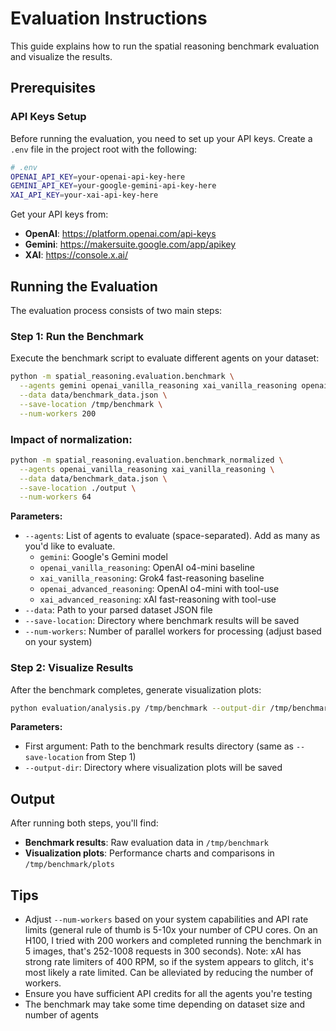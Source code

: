 # Evaluation Instructions

This guide explains how to run the spatial reasoning benchmark evaluation and visualize the results.

## Prerequisites

### API Keys Setup

Before running the evaluation, you need to set up your API keys. Create a `.env` file in the project root with the following:

```bash
# .env
OPENAI_API_KEY=your-openai-api-key-here
GEMINI_API_KEY=your-google-gemini-api-key-here
XAI_API_KEY=your-xai-api-key-here
```

Get your API keys from:
- **OpenAI**: https://platform.openai.com/api-keys
- **Gemini**: https://makersuite.google.com/app/apikey
- **XAI**: https://console.x.ai/

## Running the Evaluation

The evaluation process consists of two main steps:

### Step 1: Run the Benchmark

Execute the benchmark script to evaluate different agents on your dataset:

```bash
python -m spatial_reasoning.evaluation.benchmark \
  --agents gemini openai_vanilla_reasoning xai_vanilla_reasoning openai_advanced_reasoning xai_advanced_reasoning \
  --data data/benchmark_data.json \
  --save-location /tmp/benchmark \
  --num-workers 200
```

### Impact of normalization:

```bash
python -m spatial_reasoning.evaluation.benchmark_normalized \
  --agents openai_vanilla_reasoning xai_vanilla_reasoning \
  --data data/benchmark_data.json \
  --save-location ./output \
  --num-workers 64
```


**Parameters:**
- `--agents`: List of agents to evaluate (space-separated). Add as many as you'd like to evaluate.
  - `gemini`: Google's Gemini model
  - `openai_vanilla_reasoning`: OpenAI o4-mini baseline
  - `xai_vanilla_reasoning`: Grok4 fast-reasoning baseline
  - `openai_advanced_reasoning`: OpenAI o4-mini with tool-use
  - `xai_advanced_reasoning`: xAI fast-reasoning with tool-use
- `--data`: Path to your parsed dataset JSON file
- `--save-location`: Directory where benchmark results will be saved
- `--num-workers`: Number of parallel workers for processing (adjust based on your system)

### Step 2: Visualize Results

After the benchmark completes, generate visualization plots:

```bash
python evaluation/analysis.py /tmp/benchmark --output-dir /tmp/benchmark/plots
```

**Parameters:**
- First argument: Path to the benchmark results directory (same as `--save-location` from Step 1)
- `--output-dir`: Directory where visualization plots will be saved

## Output

After running both steps, you'll find:
- **Benchmark results**: Raw evaluation data in `/tmp/benchmark`
- **Visualization plots**: Performance charts and comparisons in `/tmp/benchmark/plots`

## Tips

- Adjust `--num-workers` based on your system capabilities and API rate limits (general rule of thumb is 5-10x your number of CPU cores. On an H100, I tried with 200 workers and completed running the benchmark in 5 images, that's 252-1008 requests in 300 seconds). Note: xAI has strong rate limiters of 400 RPM, so if the system appears to glitch, it's most likely a rate limited. Can be alleviated by reducing the number of workers.
- Ensure you have sufficient API credits for all the agents you're testing
- The benchmark may take some time depending on dataset size and number of agents
